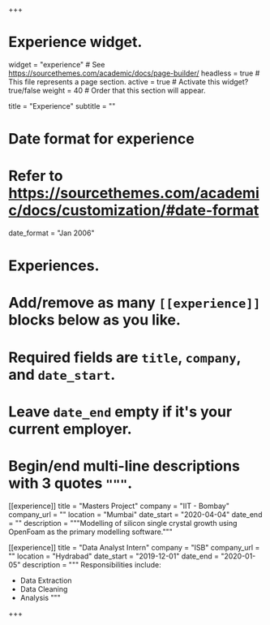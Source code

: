 +++
# Experience widget.
widget = "experience"  # See https://sourcethemes.com/academic/docs/page-builder/
headless = true  # This file represents a page section.
active = true  # Activate this widget? true/false
weight = 40  # Order that this section will appear.

title = "Experience"
subtitle = ""

# Date format for experience
#   Refer to https://sourcethemes.com/academic/docs/customization/#date-format
date_format = "Jan 2006"

# Experiences.
#   Add/remove as many `[[experience]]` blocks below as you like.
#   Required fields are `title`, `company`, and `date_start`.
#   Leave `date_end` empty if it's your current employer.
#   Begin/end multi-line descriptions with 3 quotes `"""`.

[[experience]]
  title = "Masters Project"
  company = "IIT - Bombay"
  company_url = ""
  location = "Mumbai"
  date_start = "2020-04-04"
  date_end = ""
  description = """Modelling of silicon single crystal growth using OpenFoam as the primary modelling software."""

[[experience]]
  title = "Data Analyst Intern"
  company = "ISB"
  company_url = ""
  location = "Hydrabad"
  date_start = "2019-12-01"
  date_end = "2020-01-05"
  description = """
  Responsibilities include:
  
  * Data Extraction
  * Data Cleaning
  * Analysis
  """
  

+++
